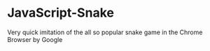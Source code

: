 # JavaScript-Snake
Very quick imitation of the all so popular snake game in the Chrome Browser by Google
